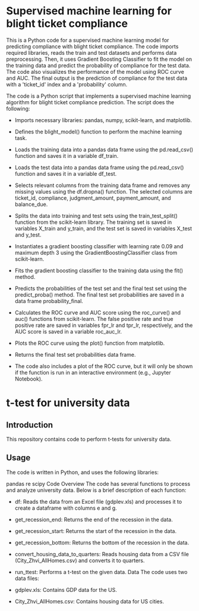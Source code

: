 # Supervised machine learning for blight ticket compliance
This is a Python code for a supervised machine learning model for predicting compliance with blight ticket compliance. The code imports required libraries, reads the train and test datasets and performs data preprocessing. Then, it uses Gradient Boosting Classifier to fit the model on the training data and predict the probability of compliance for the test data. The code also visualizes the performance of the model using ROC curve and AUC. The final output is the prediction of compliance for the test data with a 'ticket_id' index and a 'probability' column.

The code is a Python script that implements a supervised machine learning algorithm for blight ticket compliance prediction. The script does the following:

* Imports necessary libraries: pandas, numpy, scikit-learn, and matplotlib.

* Defines the blight_model() function to perform the machine learning task.

* Loads the training data into a pandas data frame using the pd.read_csv() function and saves it in a variable df_train.

* Loads the test data into a pandas data frame using the pd.read_csv() function and saves it in a variable df_test.

* Selects relevant columns from the training data frame and removes any missing values using the df.dropna() function. The selected columns are ticket_id, compliance, judgment_amount, payment_amount, and balance_due.

* Splits the data into training and test sets using the train_test_split() function from the scikit-learn library. The training set is saved in variables X_train and y_train, and the test set is saved in variables X_test and y_test.

* Instantiates a gradient boosting classifier with learning rate 0.09 and maximum depth 3 using the GradientBoostingClassifier class from scikit-learn.

* Fits the gradient boosting classifier to the training data using the fit() method.

* Predicts the probabilities of the test set and the final test set using the predict_proba() method. The final test set probabilities are saved in a data frame probability_final.

* Calculates the ROC curve and AUC score using the roc_curve() and auc() functions from scikit-learn. The false positive rate and true positive rate are saved in variables fpr_lr and tpr_lr, respectively, and the AUC score is saved in a variable roc_auc_lr.

* Plots the ROC curve using the plot() function from matplotlib.

* Returns the final test set probabilities data frame.

* The code also includes a plot of the ROC curve, but it will only be shown if the function is run in an interactive environment (e.g., Jupyter Notebook).

# t-test for university data
## Introduction
This repository contains code to perform t-tests for university data.

## Usage
The code is written in Python, and uses the following libraries:

pandas
re
scipy
Code Overview
The code has several functions to process and analyze university data. Below is a brief description of each function:

* df: Reads the data from an Excel file (gdplev.xls) and processes it to create a dataframe with columns e and g.
* get_recession_end: Returns the end of the recession in the data.
* get_recession_start: Returns the start of the recession in the data.
* get_recession_bottom: Returns the bottom of the recession in the data.
* convert_housing_data_to_quarters: Reads housing data from a CSV file (City_Zhvi_AllHomes.csv) and converts it to quarters.
* run_ttest: Performs a t-test on the given data.
Data
The code uses two data files:

* gdplev.xls: Contains GDP data for the US.
* City_Zhvi_AllHomes.csv: Contains housing data for US cities.
